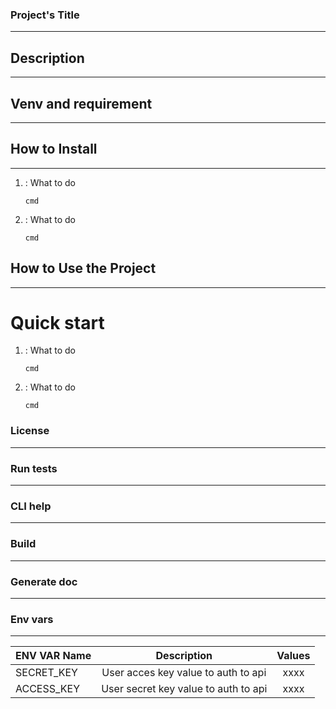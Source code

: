 ### Project's Title
---


## Description
---

##  Venv and requirement
---

## How to Install
---
1. : What to do
   
   `cmd`
   
2. : What to do
   
   `cmd`


## How to Use the Project
---
# Quick start 
1. : What to do
   
   `cmd`

3. : What to do

   `cmd`
   
### License
---

### Run tests
---


### CLI help
---


 
### Build
---

### Generate doc
---



### Env vars
---

| ENV VAR Name | Description | Values | 
|--------------|:-----------:|:------:|
|  SECRET_KEY         |    User acces key value to auth to api |xxxx
|  ACCESS_KEY         |    User secret key value to auth to api|xxxx






